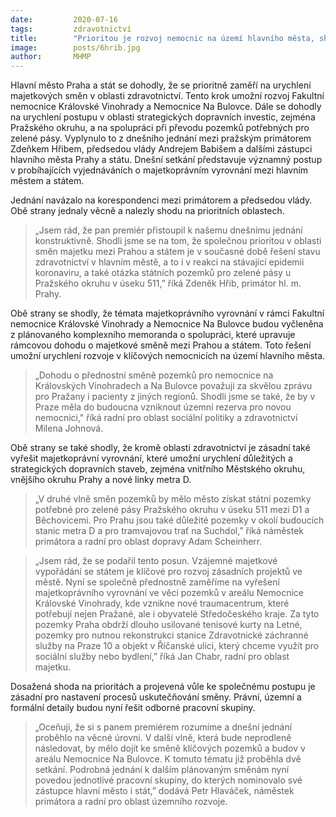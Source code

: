 ```yaml
---
date:         2020-07-16
tags:         zdravotnictví
title:        "Prioritou je rozvoj nemocnic na území hlavního města, shodlo se vedení Prahy s premiérem"
image: 	      posts/6hrib.jpg
author:       MHMP
---
```



Hlavní město Praha a stát se dohodly, že se prioritně zaměří na urychlení majetkových směn v oblasti zdravotnictví. Tento krok umožní rozvoj Fakultní nemocnice Královské Vinohrady a Nemocnice Na Bulovce. Dále se dohodly na urychlení postupu v oblasti strategických dopravních investic, zejména Pražského okruhu, a na spolupráci při převodu pozemků potřebných pro zelené pásy. Vyplynulo to z dnešního jednání mezi pražským primátorem Zdeňkem Hřibem, předsedou vlády Andrejem Babišem a dalšími zástupci hlavního města Prahy a státu. Dnešní setkání představuje významný postup v probíhajících vyjednáváních o majetkoprávním vyrovnání mezi hlavním městem a státem.

Jednání navázalo na korespondenci mezi primátorem a předsedou vlády. Obě strany jednaly věcně a nalezly shodu na prioritních oblastech. 

> „Jsem rád, že pan premiér přistoupil k našemu dnešnímu jednání konstruktivně. Shodli jsme se na tom, že společnou prioritou v oblasti směn majetku mezi Prahou a státem je v současné době řešení stavu zdravotnictví v hlavním městě, a to i v reakci na stávající epidemii koronaviru, a také otázka státních pozemků pro zelené pásy u Pražského okruhu v úseku 511,” říká Zdeněk Hřib, primátor hl. m. Prahy.

Obě strany se shodly, že témata majetkoprávního vyrovnání v rámci Fakultní nemocnice Královské Vinohrady a Nemocnice Na Bulovce budou vyčleněna z plánovaného komplexního memoranda o spolupráci, které upravuje rámcovou dohodu o majetkové směně mezi Prahou a státem. Toto řešení umožní urychlení rozvoje v klíčových nemocnicích na území hlavního města. 

> „Dohodu o přednostní směně pozemků pro nemocnice na Královských Vinohradech a Na Bulovce považuji za skvělou zprávu pro Pražany i pacienty z jiných regionů. Shodli jsme se také, že by v Praze měla do budoucna vzniknout územní rezerva pro novou nemocnici," říká radní pro oblast sociální politiky a zdravotnictví Milena Johnová.

Obě strany se také shodly, že kromě oblasti zdravotnictví je zásadní také vyřešit majetkoprávní vyrovnání, které umožní urychlení důležitých a strategických dopravních staveb, zejména vnitřního Městského okruhu, vnějšího okruhu Prahy a nové linky metra D. 

> „V druhé vlně směn pozemků by mělo město získat státní pozemky potřebné pro zelené pásy Pražského okruhu v úseku 511 mezi D1 a Běchovicemi. Pro Prahu jsou také důležité pozemky v okolí budoucích stanic metra D a pro tramvajovou trať na Suchdol,” říká náměstek primátora a radní pro oblast dopravy Adam Scheinherr.

> „Jsem rád, že se podařil tento posun. Vzájemné majetkové vypořádání se státem je klíčové pro rozvoj zásadních projektů ve městě. Nyní se společně přednostně zaměříme na vyřešení majetkoprávního vyrovnání ve věci pozemků v areálu Nemocnice Královské Vinohrady, kde vznikne nové traumacentrum, které potřebují nejen Pražané, ale i obyvatelé Středočeského kraje. Za tyto pozemky Praha obdrží dlouho usilované tenisové kurty na Letné, pozemky pro nutnou rekonstrukci stanice Zdravotnické záchranné služby na Praze 10 a objekt v Říčanské ulici, který chceme využít pro sociální služby nebo bydlení,” říká Jan Chabr, radní pro oblast majetku.

Dosažená shoda na prioritách a projevená vůle ke společnému postupu je zásadní pro nastavení procesů uskutečňování směny. Právní, územní a formální detaily budou nyní řešit odborné pracovní skupiny. 

> „Oceňuji, že si s panem premiérem rozumíme a dnešní jednání proběhlo na věcné úrovni. V další vlně, která bude neprodleně následovat, by mělo dojít ke směně klíčových pozemků a budov v areálu Nemocnice Na Bulovce. K tomuto tématu již proběhla dvě setkání. Podrobná jednání k dalším plánovaným směnám nyní povedou jednotlivé pracovní skupiny, do kterých nominovalo své zástupce hlavní město i stát,” dodává Petr Hlaváček, náměstek primátora a radní pro oblast územního rozvoje.

